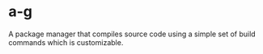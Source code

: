 # a-g
A package manager that compiles source code using a simple set of build commands which is customizable.
